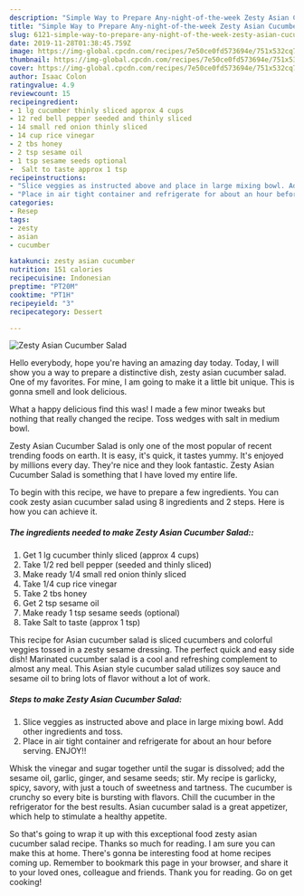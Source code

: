 ```yaml
---
description: "Simple Way to Prepare Any-night-of-the-week Zesty Asian Cucumber Salad"
title: "Simple Way to Prepare Any-night-of-the-week Zesty Asian Cucumber Salad"
slug: 6121-simple-way-to-prepare-any-night-of-the-week-zesty-asian-cucumber-salad
date: 2019-11-28T01:38:45.759Z
image: https://img-global.cpcdn.com/recipes/7e50ce0fd573694e/751x532cq70/zesty-asian-cucumber-salad-recipe-main-photo.jpg
thumbnail: https://img-global.cpcdn.com/recipes/7e50ce0fd573694e/751x532cq70/zesty-asian-cucumber-salad-recipe-main-photo.jpg
cover: https://img-global.cpcdn.com/recipes/7e50ce0fd573694e/751x532cq70/zesty-asian-cucumber-salad-recipe-main-photo.jpg
author: Isaac Colon
ratingvalue: 4.9
reviewcount: 15
recipeingredient:
- 1 lg cucumber thinly sliced approx 4 cups
- 12 red bell pepper seeded and thinly sliced
- 14 small red onion thinly sliced
- 14 cup rice vinegar
- 2 tbs honey
- 2 tsp sesame oil
- 1 tsp sesame seeds optional
-  Salt to taste approx 1 tsp
recipeinstructions:
- "Slice veggies as instructed above and place in large mixing bowl. Add other ingredients and toss."
- "Place in air tight container and refrigerate for about an hour before serving. ENJOY!!"
categories:
- Resep
tags:
- zesty
- asian
- cucumber

katakunci: zesty asian cucumber
nutrition: 151 calories
recipecuisine: Indonesian
preptime: "PT20M"
cooktime: "PT1H"
recipeyield: "3"
recipecategory: Dessert

---
```



![Zesty Asian Cucumber Salad](https://img-global.cpcdn.com/recipes/7e50ce0fd573694e/751x532cq70/zesty-asian-cucumber-salad-recipe-main-photo.jpg)

Hello everybody, hope you're having an amazing day today. Today, I will show you a way to prepare a distinctive dish, zesty asian cucumber salad. One of my favorites. For mine, I am going to make it a little bit unique. This is gonna smell and look delicious.

What a happy delicious find this was! I made a few minor tweaks but nothing that really changed the recipe. Toss wedges with salt in medium bowl.

Zesty Asian Cucumber Salad is only one of the most popular of recent trending foods on earth. It is easy, it's quick, it tastes yummy. It's enjoyed by millions every day. They're nice and they look fantastic. Zesty Asian Cucumber Salad is something that I have loved my entire life.


To begin with this recipe, we have to prepare a few ingredients. You can cook zesty asian cucumber salad using 8 ingredients and 2 steps. Here is how you can achieve it.

##### The ingredients needed to make Zesty Asian Cucumber Salad::

1. Get 1 lg cucumber thinly sliced (approx 4 cups)
1. Take 1/2 red bell pepper (seeded and thinly sliced)
1. Make ready 1/4 small red onion thinly sliced
1. Take 1/4 cup rice vinegar
1. Take 2 tbs honey
1. Get 2 tsp sesame oil
1. Make ready 1 tsp sesame seeds (optional)
1. Take  Salt to taste (approx 1 tsp)


This recipe for Asian cucumber salad is sliced cucumbers and colorful veggies tossed in a zesty sesame dressing. The perfect quick and easy side dish! Marinated cucumber salad is a cool and refreshing complement to almost any meal. This Asian style cucumber salad utilizes soy sauce and sesame oil to bring lots of flavor without a lot of work. 

##### Steps to make Zesty Asian Cucumber Salad:

1. Slice veggies as instructed above and place in large mixing bowl. Add other ingredients and toss.
1. Place in air tight container and refrigerate for about an hour before serving. ENJOY!!


Whisk the vinegar and sugar together until the sugar is dissolved; add the sesame oil, garlic, ginger, and sesame seeds; stir. My recipe is garlicky, spicy, savory, with just a touch of sweetness and tartness. The cucumber is crunchy so every bite is bursting with flavors. Chill the cucumber in the refrigerator for the best results. Asian cucumber salad is a great appetizer, which help to stimulate a healthy appetite. 

So that's going to wrap it up with this exceptional food zesty asian cucumber salad recipe. Thanks so much for reading. I am sure you can make this at home. There's gonna be interesting food at home recipes coming up. Remember to bookmark this page in your browser, and share it to your loved ones, colleague and friends. Thank you for reading. Go on get cooking!
